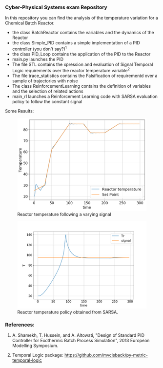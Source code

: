 ### Cyber-Physical Systems exam Repository


In this repository you can find the analysis of the temperature variation for a Chemical Batch Reactor.

* the class BatchReactor contains the variables and the dynamics of the Reactor
* the class Simple_PID contains a simple implementation of a PID controller (you don't say?)<sup>1</sup>
* the class PID_Loop contains the application of the PID to the Reactor
* main.py launches the PID
* The file STL contains the xpression and evaluation of Signal Temporal Logic requirements over the reactor temperature variable<sup>2</sup>
* The file trace_statistics contains the Falsification of requirementd over a sample of trajectories with noise
* The class ReinforcementLearning contains the definition of variables and the selection of related actions
* main_rl launches a Reinforcement Learning code with SARSA evaluation policy to follow the constant signal

Some Results:

<figure>
  <img src="Images/reactor_temperature.png" width=500px>
  <figcaption>
      Reactor temperature following a varying signal
  </figcaption>
</figure>

<figure>
  <img src="Images/rl_output.png" width=500px>
  <figcaption>
      Reactor temperature policy obtained from SARSA.
  </figcaption>
</figure>

### References:

1) A. Shamekh, T. Hussein, and A. Altowati, "Design of Standard PID Controller for Exothermic Batch Process Simulation", 2013 European Modelling Symposium.

2) Temporal Logic package: https://github.com/mvcisback/py-metric-temporal-logic
